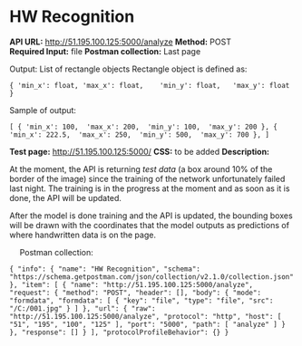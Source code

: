 # HW Recognition #

**API URL:** http://51.195.100.125:5000/analyze
**Method:** POST<br />
**Required Input:** file
**Postman collection:** Last page

Output: List of rectangle objects
Rectangle object is defined as:

`{
    'min_x': float,
    'max_x': float,   
    'min_y': float,  
    'max_y': float  
}`

Sample of output:

`[
    {
        'min_x': 100, 
        'max_x': 200, 
        'min_y': 100, 
        'max_y': 200
    },
    {
        'min_x': 222.5, 
        'max_x': 250, 
        'min_y': 500, 
        'max_y': 700
    },
]`

**Test page:** http://51.195.100.125:5000/
**CSS:** to be added
**Description:**

At the moment, the API is returning *test data* (a box around 10% of the border of the image) since the training of the network unfortunately failed last night. The training is in the progress at the moment and as soon as it is done, the API will be updated.

After the model is done training and the API is updated, the bounding boxes will be drawn with the coordinates that the model outputs as predictions of where handwritten data is on the page.  


 
Postman collection:

`{
    "info": {
        "name": "HW Recognition",
        "schema": "https://schema.getpostman.com/json/collection/v2.1.0/collection.json"
    },
    "item": [
        {
            "name": "http://51.195.100.125:5000/analyze",
            "request": {
                "method": "POST",
                "header": [],
                "body": {
                    "mode": "formdata",
                    "formdata": [
                        {
                            "key": "file",
                            "type": "file",
                            "src": "/C:/001.jpg"
                        }
                    ]
                },
                "url": {
                    "raw": "http://51.195.100.125:5000/analyze",
                    "protocol": "http",
                    "host": [
                        "51",
                        "195",
                        "100",
                        "125"
                    ],
                    "port": "5000",
                    "path": [
                        "analyze"
                    ]
                }
            },
            "response": []
        }
    ],
    "protocolProfileBehavior": {}
}`


